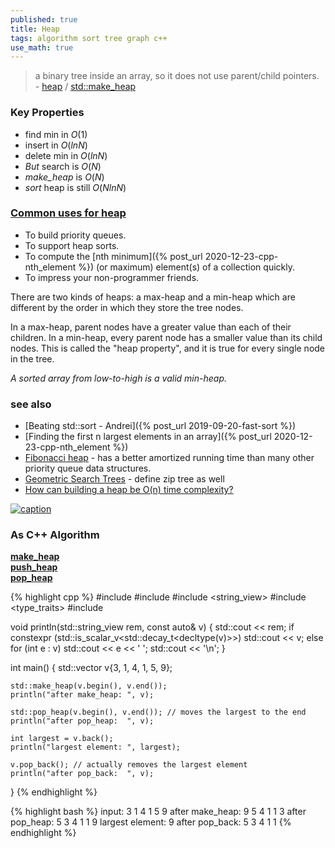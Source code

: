 ```yaml
---
published: true
title: Heap
tags: algorithm sort tree graph c++
use_math: true
---
```

> a binary tree inside an array, so it does not use parent/child pointers. - [heap](https://aquarchitect.github.io/swift-algorithm-club/Heap/) / [std::make_heap](https://en.cppreference.com/w/cpp/algorithm/make_heap)

### Key Properties
- find min in $O(1)$
- insert in $O(ln N)$
- delete min in $O(ln N)$
- _But_ search is $O(N)$
- _make_heap_ is $O(N)$
- _sort_ heap is still  $O(N ln N)$

### [Common uses for heap](https://aquarchitect.github.io/swift-algorithm-club/Heap/)
- To build priority queues.
- To support heap sorts.
- To compute the [nth minimum]({% post_url 2020-12-23-cpp-nth_element %}) (or maximum) element(s) of a collection quickly.
- To impress your non-programmer friends.

There are two kinds of heaps: a max-heap and a min-heap which are different by the order in which they store the tree nodes.

In a max-heap, parent nodes have a greater value than each of their children. In a min-heap, every parent node has a smaller value than its child nodes. This is called the "heap property", and it is true for every single node in the tree.

_A sorted array from low-to-high is a valid min-heap._

### see also
- [Beating std::sort - Andrei]({% post_url 2019-09-20-fast-sort %})
- [Finding the first n largest elements in an array]({% post_url 2020-12-23-cpp-nth_element %})
- [Fibonacci heap](https://en.wikipedia.org/wiki/Fibonacci_heap) - has a better amortized running time than many other priority queue data structures.
- [Geometric Search Trees](https://news.ycombinator.com/item?id=41546874) - define zip tree as well
- [How can building a heap be O(n) time complexity?](https://stackoverflow.com/questions/9755721/how-can-building-a-heap-be-on-time-complexity)

[![caption](https://upload.wikimedia.org/wikipedia/commons/thumb/c/c4/Max-Heap-new.svg/440px-Max-Heap-new.svg.png)](https://commons.wikimedia.org/wiki/File:Max-Heap-new.svg)

### As C++ Algorithm

[**make_heap**](https://en.cppreference.com/w/cpp/algorithm/make_heap)  
[**push_heap**](https://en.cppreference.com/w/cpp/algorithm/push_heap)  
[**pop_heap**](https://en.cppreference.com/w/cpp/algorithm/pop_heap)

{% highlight cpp %}
#include <algorithm>
#include <iostream>
#include <string_view>
#include <type_traits>
#include <vector>
 
void println(std::string_view rem, const auto& v)
{
    std::cout << rem;
    if constexpr (std::is_scalar_v<std::decay_t<decltype(v)>>)
        std::cout << v;
    else
        for (int e : v)
            std::cout << e << ' ';
    std::cout << '\n';
}
 
int main()
{
    std::vector<int> v{3, 1, 4, 1, 5, 9};
 
    std::make_heap(v.begin(), v.end());
    println("after make_heap: ", v);
 
    std::pop_heap(v.begin(), v.end()); // moves the largest to the end
    println("after pop_heap:  ", v);
 
    int largest = v.back();
    println("largest element: ", largest);
 
    v.pop_back(); // actually removes the largest element
    println("after pop_back:  ", v);
}
{% endhighlight %}

{% highlight bash %}
input:           3 1 4 1 5 9
after make_heap: 9 5 4 1 1 3
after pop_heap:  5 3 4 1 1 9
largest element: 9
after pop_back:  5 3 4 1 1
{% endhighlight %}
